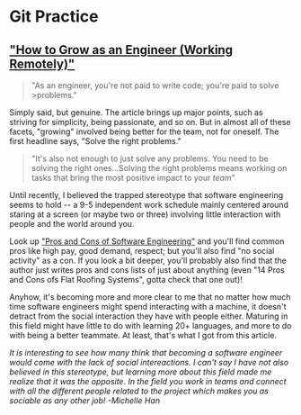 # Git Practice
## ["How to Grow as an Engineer (Working Remotely)"](https://open.nytimes.com/how-to-grow-as-an-engineer-working-remotely-3baff8211f3e)

>"As an engineer, you're not paid to write code; you're paid to solve >problems."

Simply said, but genuine. The article brings up major points, such as striving for simplicity, being passionate, and so on. But in almost all of these facets, "growing" involved being better for the team, not for oneself. The first headline says, "Solve the right problems."

>"It's also not enough to just solve any problems. You need to be solving the right ones...Solving the right problems means working on tasks that bring the most positive impact to your *team*"

Until recently, I believed the trapped stereotype that software engineering seems to hold -- a 9-5 independent work schedule mainly centered around staring at a screen (or maybe two or three) involving little interaction with people and the world around you.

Look up ["Pros and Cons of Software Engineering"](https://honestproscons.com/pros-and-cons-of-software-engineering/) and you'll find common pros like high pay, good demand, respect; but you'll also find "no social activity" as a con. If you look a bit deeper, you'll probably also find that the author just writes pros and cons lists of just about anything (even "14 Pros and Cons ofs Flat Roofing Systems", gotta check that one out)!

Anyhow, it's becoming more and more clear to me that no matter how much time software engineers might spend interacting with a machine, it doesn't detract from the social interaction they have with people either. Maturing in this field might have little to do with learning 20+ languages, and more to do with being a better teammate. At least, that's what I got from this article.


*It is interesting to see how many think that becoming a software engineer would come with the lack of social intereactions. I can't say I have not also believed in this stereotype, but learning more about this field made me realize that it was the opposite. In the field you work in teams and connect with all the different people related to the project which makes you as sociable as any other job! -Michelle Han*